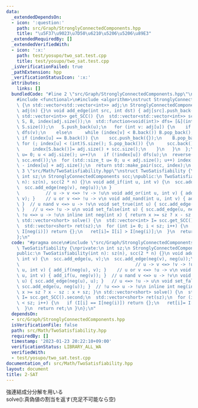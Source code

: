 ```yaml
---
data:
  _extendedDependsOn:
  - icon: ':question:'
    path: src/Graph/StronglyConnectedComponents.hpp
    title: "\u5F37\u9023\u7D50\u6210\u5206\u5206\u89E3"
  _extendedRequiredBy: []
  _extendedVerifiedWith:
  - icon: ':x:'
    path: test/yosupo/two_sat.test.cpp
    title: test/yosupo/two_sat.test.cpp
  _isVerificationFailed: true
  _pathExtension: hpp
  _verificationStatusIcon: ':x:'
  attributes:
    links: []
  bundledCode: "#line 2 \"src/Graph/StronglyConnectedComponents.hpp\"\n#include <vector>\n\
    #include <functional>\n#include <algorithm>\nstruct StronglyConnectedComponents\
    \ {\n std::vector<std::vector<int>> adj;\n StronglyConnectedComponents(int n):\
    \ adj(n) {}\n void add_edge(int src, int dst) { adj[src].push_back(dst); }\n std::pair<std::vector<std::vector<int>>,\
    \ std::vector<int>> get_SCC() {\n  std::vector<std::vector<int>> scc;\n  std::vector<int>\
    \ S, B, index(adj.size());\n  std::function<void(int)> dfs= [&](int u) {\n   B.push_back(index[u]=\
    \ S.size());\n   S.push_back(u);\n   for (int v: adj[u]) {\n    if (!index[v])\
    \ dfs(v);\n    else\n     while (index[v] < B.back()) B.pop_back();\n   }\n  \
    \ if (index[u] == B.back()) {\n    scc.push_back({});\n    B.pop_back();\n   \
    \ for (; index[u] < (int)S.size(); S.pop_back()) {\n     scc.back().push_back(S.back());\n\
    \     index[S.back()]= adj.size() + scc.size();\n    }\n   }\n  };\n  for (std::size_t\
    \ u= 0; u < adj.size(); u++)\n   if (!index[u]) dfs(u);\n  reverse(scc.begin(),\
    \ scc.end());\n  for (std::size_t u= 0; u < adj.size(); u++) index[u]= scc.size()\
    \ - index[u] + adj.size();\n  return std::make_pair(scc, index);\n }\n};\n#line\
    \ 3 \"src/Math/TwoSatisfiability.hpp\"\nstruct TwoSatisfiability {\nprivate:\n\
    \ int sz;\n StronglyConnectedComponents scc;\npublic:\n TwoSatisfiability(int\
    \ n): sz(n), scc(2 * n) {}\n void add_if(int u, int v) {\n  scc.add_edge(u, v);\n\
    \  scc.add_edge(neg(v), neg(u));\n }                                         \
    \          // u -> v <=> !v -> !u\n void add_or(int u, int v) { add_if(neg(u),\
    \ v); }    // u or v <=> !u -> v\n void add_nand(int u, int v) { add_if(u, neg(v));\
    \ }  // u nand v <=> u -> !v\n void set_true(int u) { scc.add_edge(neg(u), u);\
    \ }   // u <=> !u -> u\n void set_false(int u) { scc.add_edge(u, neg(u)); }  //\
    \ !u <=> u -> !u\n inline int neg(int x) { return x >= sz ? x - sz : x + sz; }\n\
    \ std::vector<short> solve() {\n  std::vector<int> I= scc.get_SCC().second;\n\
    \  std::vector<short> ret(sz);\n  for (int i= 0; i < sz; i++) {\n   if (I[i] ==\
    \ I[neg(i)]) return {};\n   ret[i]= I[i] > I[neg(i)];\n  }\n  return ret;\n }\n\
    };\n"
  code: "#pragma once\n#include \"src/Graph/StronglyConnectedComponents.hpp\"\nstruct\
    \ TwoSatisfiability {\nprivate:\n int sz;\n StronglyConnectedComponents scc;\n\
    public:\n TwoSatisfiability(int n): sz(n), scc(2 * n) {}\n void add_if(int u,\
    \ int v) {\n  scc.add_edge(u, v);\n  scc.add_edge(neg(v), neg(u));\n }       \
    \                                            // u -> v <=> !v -> !u\n void add_or(int\
    \ u, int v) { add_if(neg(u), v); }    // u or v <=> !u -> v\n void add_nand(int\
    \ u, int v) { add_if(u, neg(v)); }  // u nand v <=> u -> !v\n void set_true(int\
    \ u) { scc.add_edge(neg(u), u); }   // u <=> !u -> u\n void set_false(int u) {\
    \ scc.add_edge(u, neg(u)); }  // !u <=> u -> !u\n inline int neg(int x) { return\
    \ x >= sz ? x - sz : x + sz; }\n std::vector<short> solve() {\n  std::vector<int>\
    \ I= scc.get_SCC().second;\n  std::vector<short> ret(sz);\n  for (int i= 0; i\
    \ < sz; i++) {\n   if (I[i] == I[neg(i)]) return {};\n   ret[i]= I[i] > I[neg(i)];\n\
    \  }\n  return ret;\n }\n};\n"
  dependsOn:
  - src/Graph/StronglyConnectedComponents.hpp
  isVerificationFile: false
  path: src/Math/TwoSatisfiability.hpp
  requiredBy: []
  timestamp: '2023-01-23 20:22:10+09:00'
  verificationStatus: LIBRARY_ALL_WA
  verifiedWith:
  - test/yosupo/two_sat.test.cpp
documentation_of: src/Math/TwoSatisfiability.hpp
layout: document
title: 2-SAT
---
```

強連結成分分解を用いる \
solve():真偽値の割当を返す(充足不可能なら空)